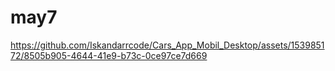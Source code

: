 # may7


https://github.com/Iskandarrcode/Cars_App_Mobil_Desktop/assets/153985172/8505b905-4644-41e9-b73c-0ce97ce7d669

